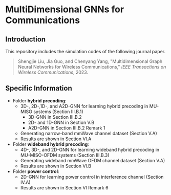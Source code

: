 # MultiDimensional GNNs for Communications

## Introduction

This repository includes the simulation codes of the following journal paper.

> Shengjie Liu,  Jia Guo, and Chenyang Yang, "Multidimensional Graph Neural Networks for
> Wireless Communications," *IEEE Transactions on Wireless Communications*, 2023.

## Specific Information

- Folder **hybrid precoding**: 
  - 3D-, 2D-,1D-, and A2D-GNN for learning hybrid precoding in MU-MISO systems (Section III.B.1)
    - 3D-GNN in Section III.B.2
    - 2D- and 1D-GNN in Section V.B
    - A2D-GNN in Section III.B.2 Remark 1
  - Generating narrow-band mmWave channel dataset (Section V.A)
  - Results are shown in Section  VI.A
- Folder **wideband hybrid precoding**:
  - 4D-, 3D-, and 2D-GNN for learning wideband hybrid precoding in MU-MISO-OFDM systems  (Section III.B.3)
  - Generating wideband mmWave OFDM channel dataset (Section V.A)
  - Results are shown in Section  VI.B
- Folder **power control**:
  - 2D-GNN for learning power control in interference channel (Section IV.A)
  - Results are shown in Section  VI Remark 6
